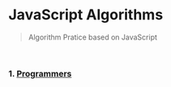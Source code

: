 # JavaScript Algorithms

> Algorithm Pratice based on JavaScript

<br/>

### 1. [ Programmers](/Programmers/)
